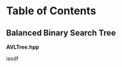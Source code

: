 Table of Contents
=================

Balanced Binary Search Tree 
---------------------------

**AVLTree.hpp**


iasdf
